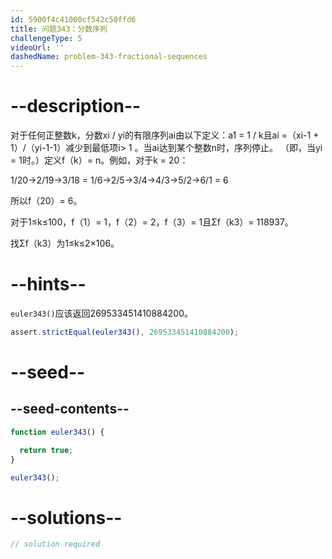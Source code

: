 ```yaml
---
id: 5900f4c41000cf542c50ffd6
title: 问题343：分数序列
challengeType: 5
videoUrl: ''
dashedName: problem-343-fractional-sequences
---
```


# --description--

对于任何正整数k，分数xi / yi的有限序列ai由以下定义：a1 = 1 / k且ai =（xi-1 + 1）/（yi-1-1）减少到最低项i> 1 。当ai达到某个整数n时，序列停止。 （即，当yi = 1时。）定义f（k）= n。例如，对于k = 20：

1/20→2/19→3/18 = 1/6→2/5→3/4→4/3→5/2→6/1 = 6

所以f（20）= 6。

对于1≤k≤100，f（1）= 1，f（2）= 2，f（3）= 1且Σf（k3）= 118937。

找Σf（k3）为1≤k≤2×106。

# --hints--

`euler343()`应该返回269533451410884200。

```js
assert.strictEqual(euler343(), 269533451410884200);
```

# --seed--

## --seed-contents--

```js
function euler343() {

  return true;
}

euler343();
```

# --solutions--

```js
// solution required
```
